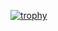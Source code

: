 [![trophy](https://github-profile-trophy.vercel.app/?username=joshieingold)](https://github.com/ryo-ma/github-profile-trophy)
